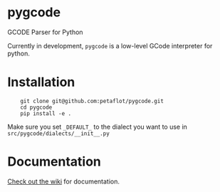 # pygcode

GCODE Parser for Python

Currently in development, `pygcode` is a low-level GCode interpreter
for python.


# Installation

```
    git clone git@github.com:petaflot/pygcode.git
    cd pygcode
    pip install -e .
```

Make sure you set `_DEFAULT_` to the dialect you want to use in `src/pygcode/dialects/__init__.py`


# Documentation

[Check out the wiki](https://github.com/fragmuffin/pygcode/wiki) for documentation.

